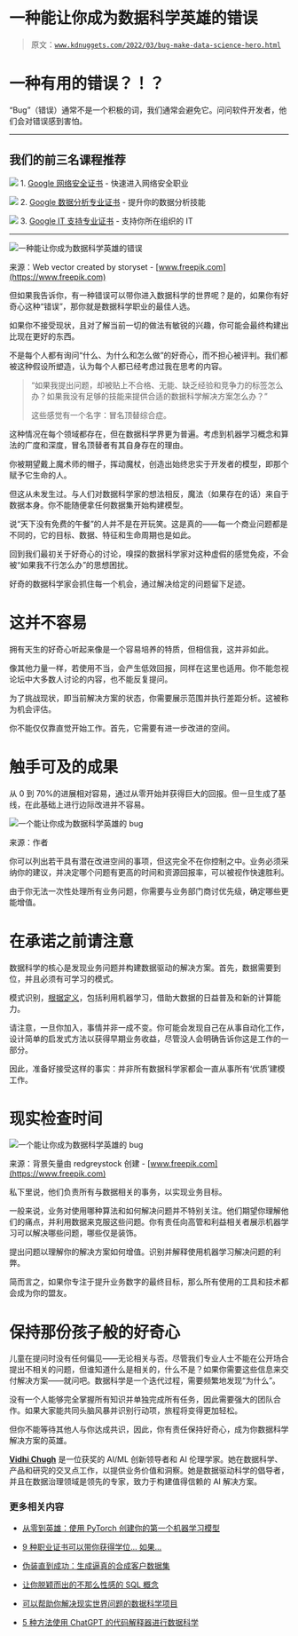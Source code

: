 # 一种能让你成为数据科学英雄的错误

> 原文：[`www.kdnuggets.com/2022/03/bug-make-data-science-hero.html`](https://www.kdnuggets.com/2022/03/bug-make-data-science-hero.html)

# 一种有用的错误？！？ 

“Bug”（错误）通常不是一个积极的词，我们通常会避免它。问问软件开发者，他们会对错误感到害怕。

* * *

## 我们的前三名课程推荐

![](img/0244c01ba9267c002ef39d4907e0b8fb.png) 1\. [Google 网络安全证书](https://www.kdnuggets.com/google-cybersecurity) - 快速进入网络安全职业

![](img/e225c49c3c91745821c8c0368bf04711.png) 2\. [Google 数据分析专业证书](https://www.kdnuggets.com/google-data-analytics) - 提升你的数据分析技能

![](img/0244c01ba9267c002ef39d4907e0b8fb.png) 3\. [Google IT 支持专业证书](https://www.kdnuggets.com/google-itsupport) - 支持你所在组织的 IT

* * *

![一种能让你成为数据科学英雄的错误](img/f195e4f98e7e0e77ceebc5753de1ef7a.png)

来源：Web vector created by storyset - [www.freepik.com](https://www.freepik.com)

但如果我告诉你，有一种错误可以带你进入数据科学的世界呢？是的，如果你有好奇心这种“错误”，那你就是数据科学职业的最佳人选。

如果你不接受现状，且对了解当前一切的做法有敏锐的兴趣，你可能会最终构建出比现在更好的东西。

不是每个人都有询问“什么、为什么和怎么做”的好奇心，而不担心被评判。我们都被这种假设所塑造，认为每个人都已经考虑过我在思考的内容。

> “如果我提出问题，却被贴上不合格、无能、缺乏经验和竞争力的标签怎么办？如果我没有足够的技能来提供合适的数据科学解决方案怎么办？”
> 
> 这些感觉有一个名字：冒名顶替综合症。

这种情况在每个领域都存在，但在数据科学界更为普遍。考虑到机器学习概念和算法的广度和深度，冒名顶替者有其自身存在的理由。

你被期望戴上魔术师的帽子，挥动魔杖，创造出始终忠实于开发者的模型，即那个赋予它生命的人。

但这从未发生过。与人们对数据科学家的想法相反，魔法（如果存在的话）来自于数据本身。你不能随便拿任何数据集开始构建模型。

说“天下没有免费的午餐”的人并不是在开玩笑。这是真的——每一个商业问题都是不同的，它的目标、数据、特征和生命周期也是如此。

回到我们最初关于好奇心的讨论，嗅探的数据科学家对这种虚假的感觉免疫，不会被“如果我不行怎么办”的思想困扰。

好奇的数据科学家会抓住每一个机会，通过解决给定的问题留下足迹。

# **这并不容易**

拥有天生的好奇心听起来像是一个容易培养的特质，但相信我，这并非如此。

像其他力量一样，若使用不当，会产生低效回报，同样在这里也适用。你不能忽视论坛中大多数人讨论的内容，也不能反复提问。

为了挑战现状，即当前解决方案的状态，你需要展示范围并执行差距分析。这被称为机会评估。

你不能仅仅靠直觉开始工作。首先，它需要有进一步改进的空间。

# **触手可及的成果**

从 0 到 70%的进展相对容易，通过从零开始并获得巨大的回报。但一旦生成了基线，在此基础上进行边际改进并不容易。

![一个能让你成为数据科学英雄的 bug](img/357675f024e62b683f26c8246cc68b23.png)

来源：作者

你可以列出若干具有潜在改进空间的事项，但这完全不在你控制之中。业务必须采纳你的建议，并决定哪个问题有更高的时间和资源回报率，可以被视作快速胜利。

由于你无法一次性处理所有业务问题，你需要与业务部门商讨优先级，确定哪些更能增值。

# **在承诺之前请注意**

数据科学的核心是发现业务问题并构建数据驱动的解决方案。首先，数据需要到位，并且必须有可学习的模式。

模式识别，[根据定义](https://en.wikipedia.org/wiki/Pattern_recognition)，包括利用机器学习，借助大数据的日益普及和新的计算能力。

请注意，一旦你加入，事情并非一成不变。你可能会发现自己在从事自动化工作，设计简单的启发式方法以获得早期业务收益，尽管没人会明确告诉你这是工作的一部分。

因此，准备好接受这样的事实：并非所有数据科学家都会一直从事所有‘优质’建模工作。

# **现实检查时间**

![一个能让你成为数据科学英雄的 bug](img/d3c946d376dad6a49b32a63f2fb6033d.png)

来源：背景矢量由 redgreystock 创建 - [www.freepik.com](https://www.freepik.com)

私下里说，他们负责所有与数据相关的事务，以实现业务目标。

一般来说，业务对使用哪种算法和如何解决问题并不特别关注。他们期望你理解他们的痛点，并利用数据来克服这些问题。你有责任向高管和利益相关者展示机器学习可以解决哪些问题，哪些仅是装饰。

提出问题以理解你的解决方案如何增值。识别并解释使用机器学习解决问题的利弊。

简而言之，如果你专注于提升业务数字的最终目标，那么所有使用的工具和技术都会成为你的盟友。

# **保持那份孩子般的好奇心**

儿童在提问时没有任何偏见——无论相关与否。尽管我们专业人士不能在公开场合提出不相关的问题，但谁知道什么是相关的，什么不是？如果你需要这些信息来交付解决方案——就问吧。数据科学是一个迭代过程，需要频繁地发现“为什么”。

没有一个人能够完全掌握所有知识并单独完成所有任务，因此需要强大的团队合作。如果大家能共同头脑风暴并识别行动项，旅程将变得更加轻松。

但你不能等待其他人与你达成共识，因此，你有责任保持好奇心，成为你数据科学解决方案的英雄。

**[Vidhi Chugh](https://vidhi-chugh.medium.com/)** 是一位获奖的 AI/ML 创新领导者和 AI 伦理学家。她在数据科学、产品和研究的交叉点工作，以提供业务价值和洞察。她是数据驱动科学的倡导者，并且在数据治理领域是领先的专家，致力于构建值得信赖的 AI 解决方案。

### 更多相关内容

+   [从零到英雄：使用 PyTorch 创建你的第一个机器学习模型](https://www.kdnuggets.com/from-zero-to-hero-create-your-first-ml-model-with-pytorch)

+   [9 种职业证书可以带你获得学位... 如果...](https://www.kdnuggets.com/9-professional-certificates-that-can-take-you-onto-a-degree-if-you-really-want-to)

+   [伪装直到成功：生成逼真的合成客户数据集](https://www.kdnuggets.com/2022/01/fake-realistic-synthetic-customer-datasets-projects.html)

+   [让你脱颖而出的不那么性感的 SQL 概念](https://www.kdnuggets.com/2022/02/not-so-sexy-sql-concepts-stand-out.html)

+   [可以帮助你解决现实世界问题的数据科学项目](https://www.kdnuggets.com/2022/11/data-science-projects-help-solve-real-world-problems.html)

+   [5 种方法使用 ChatGPT 的代码解释器进行数据科学](https://www.kdnuggets.com/2023/08/5-ways-chatgpt-code-interpreter-data-science.html)
